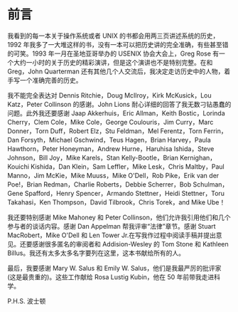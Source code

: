 # 前言

我看到的每一本关于操作系统或者 UNIX 的书都会用两三页讲述系统的历史，1992 年我多了一大堆这样的书，没有一本可以把历史讲的完全准确，有些甚至错的可笑。1993 年一月在圣地亚哥举办的 USENIX 协会大会上，Greg Rose 有一个大约一小时的关于历史的精彩演讲，但是这个演讲也不是特别完整。在和 Greg，John Quarterman 还有其他几个人交流后，我决定走访历史中的人物，着手写一个准确完善的历史。

我不能完全表达对 Dennis Ritchie，Doug McIlroy，Kirk McKusick，Lou Katz，Peter Collinson 的感谢。John Lions 耐心详细的回答了我无数刁钻愚蠢的问题。此外我还要感谢 Jaap Akkerhuis，Eric Allman，Keith Bostic，Lorinda Cherry，Clem Cole，Mike Cole，George Coulouris，Jim Curry，Marc Donner，Torn Duff，Robert Elz，Stu Feldman，Mel Ferentz，Torn Ferrin，Dan Forsyth，Michael Gschwind，Teus Hagen，Brian Harvey，Paula Hawthorn，Peter Honeyman，Andrew Hurne，Haruhisa Ishida，Steve Johnson，Bill Joy，Mike Karels，Stan Kelly-Bootle，Brian Kernighan，Kouichi Kishida，Dan Klein，Sam Leffler，Mike Lesk，Chris Maltby，Paul Manno，Jim McKie，Mike Muuss，Mike O'Dell，Rob Pike，Erik van der Poe!，Brian Redman，Charlie Roberts，Debbie Scherrer，Bob Schulman，Gene Spafford，Henry Spencer，Armando Stettner，Heidi Stettner，Toru Takahasi，Ken Thompson，David Tilbrook，Chris Torek，and Mike Ube！

我还要特别感谢 Mike Mahoney 和 Peter Collinson，他们允许我引用他们和几个参与者的谈话内容。感谢 Dan Appelman 帮我评审“法律”章节。感谢 Stuart MacRobert，Mike O'Dell 和 Len Tower Jr.在写我作过程中阅读手稿并提出意见。还要感谢很多匿名的审阅者和 Addision-Wesley 的 Tom Stone 和 Kathleen Billus。我还有太多太多名字要列在这里，这本书献给所有的人。

最后，我要感谢 Mary W. Salus 和 Emily W. Salus，他们是我最严厉的批评家 (这是最贵重的)。这些工作献给 Rosa Lustig Kubin，他在 50 年前带我走进科学。

P.H.S. 波士顿
